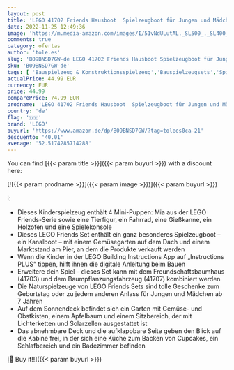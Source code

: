 ```yaml
---
layout: post
title: 'LEGO 41702 Friends Hausboot  Spielzeugboot für Jungen und Mädchen ab 7 Jahren mit Garten  4 Mini-Puppen und Tierfigur  von Natur inspiriertes Geschenk'
date: 2022-11-25 12:49:36
image: 'https://m.media-amazon.com/images/I/51vNdULutAL._SL500_._SL400_.jpg'
comments: true
category: ofertas
author: 'tole.es'
slug: 'B09BNSD7GW-de LEGO 41702 Friends Hausboot Spielzeugboot für Jungen und...'
sku: 'B09BNSD7GW-de'
tags: [ 'Bauspielzeug & Konstruktionsspielzeug','Bauspielzeugsets','Spielzeug','lego','🇩🇪', ]
actualPrice: 44.99 EUR
currency: EUR
price: 44.99
comparePrice: 74.99 EUR
prodname: 'LEGO 41702 Friends Hausboot  Spielzeugboot für Jungen und Mädchen ab 7 Jahren mit Garten  4 Mini-Puppen und Tierfigur  von Natur inspiriertes Geschenk'
country: 'de'
flag: '🇩🇪'
brand: 'LEGO'
buyurl: 'https://www.amazon.de/dp/B09BNSD7GW/?tag=tolees0ca-21'
descuento: '40.01'
average: '52.5174285714288'
---
```


You can find [{{< param title >}}]({{< param buyurl >}}) with a discount here:

[![{{< param prodname >}}]({{< param image >}})]({{< param buyurl >}})

ℹ️:

- Dieses Kinderspielzeug enthält 4 Mini-Puppen: Mia aus der LEGO Friends-Serie sowie eine Tierfigur, ein Fahrrad, eine Gießkanne, ein Holzofen und eine Spielekonsole
- Dieses LEGO Friends Set enthält ein ganz besonderes Spielzeugboot – ein Kanalboot – mit einem Gemüsegarten auf dem Dach und einem Marktstand am Pier, an dem die Produkte verkauft werden
- Wenn die Kinder in der LEGO Building Instructions App auf „Instructions PLUS“ tippen, hilft ihnen die digitale Anleitung beim Bauen
- Erweitere dein Spiel – dieses Set kann mit dem Freundschaftsbaumhaus (41703) und dem Baumpflanzungsfahrzeug (41707) kombiniert werden
- Die Naturspielzeuge von LEGO Friends Sets sind tolle Geschenke zum Geburtstag oder zu jedem anderen Anlass für Jungen und Mädchen ab 7 Jahren
- Auf dem Sonnendeck befindet sich ein Garten mit Gemüse- und Obstkisten, einem Apfelbaum und einem Sitzbereich, der mit Lichterketten und Solarzellen ausgestattet ist
- Das abnehmbare Deck und die aufklappbare Seite geben den Blick auf die Kabine frei, in der sich eine Küche zum Backen von Cupcakes, ein Schlafbereich und ein Badezimmer befinden

[🛒 Buy it!!]({{< param buyurl >}})
